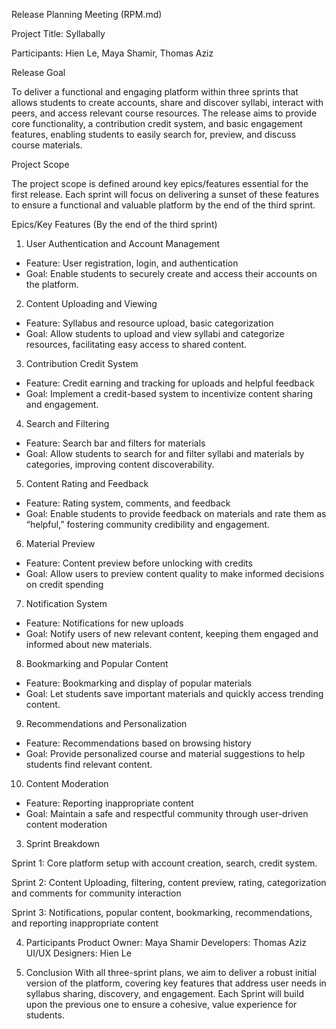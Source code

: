 Release Planning Meeting (RPM.md)

Project Title: Syllabally

Participants: Hien Le, Maya Shamir, Thomas Aziz

Release Goal

To deliver a functional and engaging platform within three sprints that allows students to create accounts, share and discover syllabi, interact with peers, and access relevant course resources. The release aims to provide core functionality, a contribution credit system, and basic engagement features, enabling students to easily search for, preview, and discuss course materials.

Project Scope

The project scope is defined around key epics/features essential for the first release. Each sprint will focus on delivering a sunset of these features to ensure a functional and valuable platform by the end of the third sprint.

Epics/Key Features (By the end of the third sprint)
1. User Authentication and Account Management
- Feature: User registration, login, and authentication
- Goal: Enable students to securely create and access their accounts on the platform.
2. Content Uploading and Viewing
- Feature: Syllabus and resource upload, basic categorization
- Goal: Allow students to upload and view syllabi and categorize resources, facilitating easy access to shared content.
3. Contribution Credit System
- Feature: Credit earning and tracking for uploads and helpful feedback
- Goal: Implement a credit-based system to incentivize content sharing and engagement.
4. Search and Filtering
- Feature: Search bar and filters for materials
- Goal: Allow students to search for and filter syllabi and materials by categories, improving content discoverability.
5. Content Rating and Feedback
- Feature: Rating system, comments, and feedback
- Goal: Enable students to provide feedback on materials and rate them as “helpful,” fostering community credibility and engagement.
6. Material Preview
- Feature: Content preview before unlocking with credits
- Goal: Allow users to preview content quality to make informed decisions on credit spending
7. Notification System
- Feature: Notifications for new uploads
- Goal: Notify users of new relevant content, keeping them engaged and informed about new materials.
8. Bookmarking and Popular Content
- Feature: Bookmarking and display of popular materials
- Goal: Let students save important materials and quickly access trending content.
9. Recommendations and Personalization
- Feature: Recommendations based on browsing history
- Goal: Provide personalized course and material suggestions to help students find relevant content.
10. Content Moderation
- Feature: Reporting inappropriate content
- Goal: Maintain a safe and respectful community through user-driven content moderation
3. Sprint Breakdown
  
Sprint 1: Core platform setup with account creation, search, credit system.

Sprint 2: Content Uploading, filtering, content preview, rating, categorization and comments for community interaction

Sprint 3: Notifications, popular content, bookmarking, recommendations, and reporting inappropriate content

4. Participants
Product Owner: Maya Shamir
Developers: Thomas Aziz
UI/UX Designers: Hien Le

5. Conclusion
With all three-sprint plans, we aim to deliver a robust initial version of the platform, covering key features that address user needs in syllabus sharing, discovery, and engagement. Each Sprint will build upon the previous one to ensure a cohesive, value experience for students.



